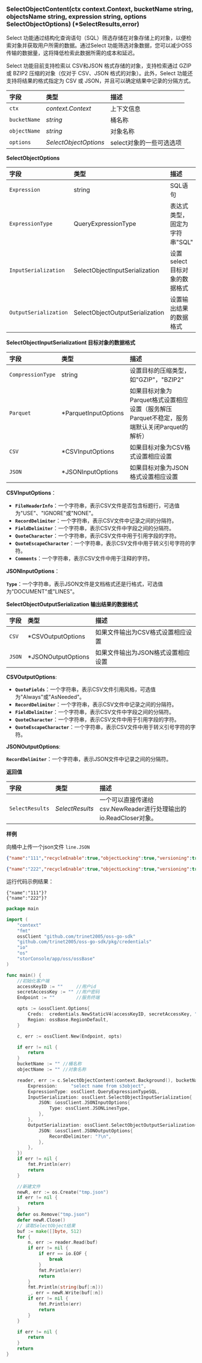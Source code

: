 ### SelectObjectContent(ctx context.Context, bucketName string, objectsName string, expression string, options SelectObjectOptions) (*SelectResults,error)

Select 功能通过结构化查询语句（SQL）筛选存储在对象存储上的对象，以便检索对象并获取用户所需的数据。通过Select 功能筛选对象数据，您可以减少OSS传输的数据量，这将降低检索此数据所需的成本和延迟。

Select 功能目前支持检索以 CSV和JSON 格式存储的对象，支持检索通过 GZIP 或 BZIP2 压缩的对象（仅对于 CSV、JSON 格式的对象）。此外，Select 功能还支持将结果的格式指定为 CSV 或 JSON，并且可以确定结果中记录的分隔方式。

| 字段         | 类型                  | 描述                     |
| :----------- | :-------------------- | :----------------------- |
| `ctx`        | _context.Context_     | 上下文信息               |
| `bucketName` | _string_              | 桶名称                   |
| `objectName` | _string_              | 对象名称                 |
| `options`    | _SelectObjectOptions_ | select对象的一些可选选项 |

__SelectObjectOptions__

| 字段                  | 类型                            | 描述                          |
| :-------------------- | :------------------------------ | :---------------------------- |
| `Expression`          | string                          | SQL语句                       |
| `ExpressionType`      | QueryExpressionType             | 表达式类型，固定为字符串"SQL" |
| `InputSerialization`  | SelectObjectInputSerialization  | 设置select目标对象的数据格式  |
| `OutputSerialization` | SelectObjectOutputSerialization | 设置输出结果的数据格式        |



__SelectObjectInputSerializationt 目标对象的数据格式__

| 字段              | 类型                 | 描述                                                         |
| :---------------- | :------------------- | :----------------------------------------------------------- |
| `CompressionType` | string               | 设置目标的压缩类型，如"GZIP"，"BZIP2"                        |
| `Parquet`         | *ParquetInputOptions | 如果目标对象为Parquet格式设置相应设置（服务解压Parquet不稳定，服务端默认关闭Parquet的解析） |
| `CSV`             | *CSVInputOptions     | 如果目标对象为CSV格式设置相应设置                            |
| `JSON`            | *JSONInputOptions    | 如果目标对象为JSON格式设置相应设置                           |

**CSVInputOptions**：

- **`FileHeaderInfo`**：一个字符串，表示CSV文件是否包含标题行，可选值为"USE"、"IGNORE"或"NONE"。
- **`RecordDelimiter`**：一个字符串，表示CSV文件中记录之间的分隔符。
- **`FieldDelimiter`**：一个字符串，表示CSV文件中字段之间的分隔符。
- **`QuoteCharacter`**：一个字符串，表示CSV文件中用于引用字段的字符。
- **`QuoteEscapeCharacter`**：一个字符串，表示CSV文件中用于转义引号字符的字符。
- **`Comments`**：一个字符串，表示CSV文件中用于注释的字符。

**JSONInputOptions**：

**`Type`**：一个字符串，表示JSON文件是文档格式还是行格式，可选值为"DOCUMENT"或"LINES"。



__SelectObjectOutputSerialization 输出结果的数据格式__

| 字段   | 类型               | 描述                               |
| :----- | :----------------- | :--------------------------------- |
| `CSV`  | *CSVOutputOptions  | 如果文件输出为CSV格式设置相应设置  |
| `JSON` | *JSONOutputOptions | 如果文件输出为JSON格式设置相应设置 |

__CSVOutputOptions__:

- **`QuoteFields`**：一个字符串，表示CSV文件引用风格，可选值为"Always"或"AsNeeded"。
- **`RecordDelimiter`**：一个字符串，表示CSV文件中记录之间的分隔符。
- **`FieldDelimiter`**：一个字符串，表示CSV文件中字段之间的分隔符。
- **`QuoteCharacter`**：一个字符串，表示CSV文件中用于引用字段的字符。
- **`QuoteEscapeCharacter`**：一个字符串，表示CSV文件中用于转义引号字符的字符。

__JSONOutputOptions__:

**`RecordDelimiter`**：一个字符串，表示JSON文件中记录之间的分隔符。



__返回值__

| 字段            | 类型            | 描述                                                         |
| :-------------- | :-------------- | :----------------------------------------------------------- |
| `SelectResults` | _SelectResults_ | 一个可以直接传递给csv.NewReader进行处理输出的io.ReadCloser对象。 |

__样例__

向桶中上传一个json文件 `line.JSON`

```json
{"name":"111","recycleEnable":true,"objectLocking":true,"versioning":true,"publicAccess":true}

{"name":"222","recycleEnable":true,"objectLocking":true,"versioning":true,"publicAccess":true}
```

运行代码示例结果：

```
{"name":"111"}?
{"name":"222"}?
```



```go
package main

import (
	"context"
	"fmt"
	ossClient "github.com/trinet2005/oss-go-sdk"
	"github.com/trinet2005/oss-go-sdk/pkg/credentials"
	"io"
	"os"
	"storConsole/app/oss/ossBase"
)

func main() {
	//初始化客户端
	accessKeyID := ""     //用户id
	secretAccessKey := "" //用户密码
	Endpoint := ""        //服务终端

	opts := &ossClient.Options{
		Creds:  credentials.NewStaticV4(accessKeyID, secretAccessKey, ""),
		Region: ossBase.RegionDefault,
	}

	c, err := ossClient.New(Endpoint, opts)

	if err != nil {
		return
	}
	bucketName := "" //桶名称
	objectName := "" //对象名称

	reader, err := c.SelectObjectContent(context.Background(), bucketName, objectName, ossClient.SelectObjectOptions{
		Expression:     "select name from s3object",
		ExpressionType: ossClient.QueryExpressionTypeSQL,
		InputSerialization: ossClient.SelectObjectInputSerialization{
			JSON: &ossClient.JSONInputOptions{
				Type: ossClient.JSONLinesType,
			},
		},
		OutputSerialization: ossClient.SelectObjectOutputSerialization{
			JSON: &ossClient.JSONOutputOptions{
				RecordDelimiter: "?\n",
			},
		},
	})
	if err != nil {
		fmt.Println(err)
		return
	}

	//新建文件
	newR, err := os.Create("tmp.json")
	if err != nil {
		return
	}
	defer os.Remove("tmp.json")
	defer newR.Close()
	// 读取SelectObject结果
	buf := make([]byte, 512)
	for {
		n, err := reader.Read(buf)
		if err != nil {
			if err == io.EOF {
				break
			}
			fmt.Println(err)
			return
		}
		fmt.Println(string(buf[:n]))
		_, err = newR.Write(buf[:n])
		if err != nil {
			fmt.Println(err)
			return
		}
	}

	if err != nil {
		return
	}
	return
}

```

